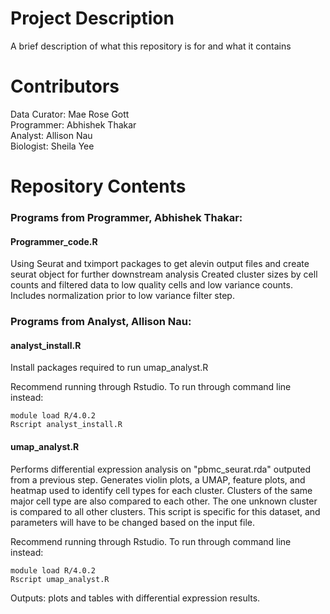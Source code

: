 # Project Description

A brief description of what this repository is for and what it contains

# Contributors

Data Curator: Mae Rose Gott  
Programmer: Abhishek Thakar  
Analyst: Allison Nau  
Biologist: Sheila Yee  

# Repository Contents

### Programs from Programmer, Abhishek Thakar:

#### Programmer_code.R ####
Using Seurat and tximport packages to get alevin output files and create seurat object for further downstream analysis
Created cluster sizes by cell counts and filtered data to low quality cells and low variance counts. Includes normalization prior to low variance filter step.

### Programs from Analyst, Allison Nau:

#### analyst_install.R #### 
Install packages required to run umap_analyst.R

Recommend running through Rstudio. To run through command line instead:
```
module load R/4.0.2
Rscript analyst_install.R
```

#### umap_analyst.R ####
Performs differential expression analysis on "pbmc_seurat.rda" outputed from a previous step. 
Generates violin plots, a UMAP, feature plots, and heatmap used to identify cell types for each cluster. 
Clusters of the same major cell type are also compared to each other. The one unknown cluster is compared to 
all other clusters. This script is specific for this dataset, and parameters will have to be changed based on the 
input file.

Recommend running through Rstudio. To run through command line instead:
```
module load R/4.0.2
Rscript umap_analyst.R
```

Outputs: plots and tables with differential expression results.
